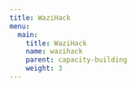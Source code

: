 ```yaml
---
title: WaziHack
menu:
  main:
    title: WaziHack
    name: wazihack
    parent: capacity-building
    weight: 3
---
```



